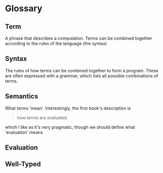 # Glossary

## Term
A phrase that describes a computation.
Terms can be combined together according to the rules of the language (the syntax)

## Syntax
The rules of how terms can be combined together to form a program.
These are often expressed with a grammar, which lists all possible combinations of
terms.

## Semantics
What terms 'mean'. Interestingly, the first book's description is

> how terms are evaluated

which I like as it's very pragmatic, though we should define what 'evaluation' means

## Evaluation

## Well-Typed

